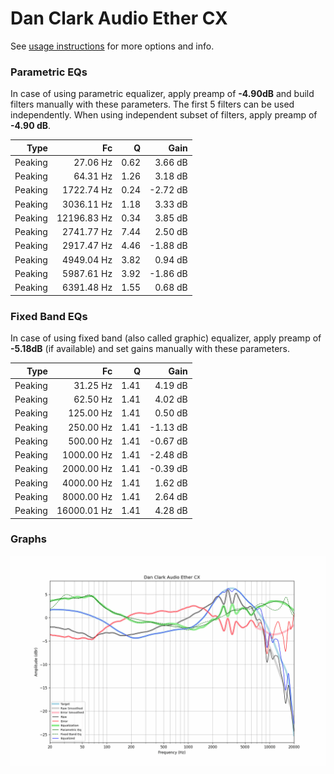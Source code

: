 # Dan Clark Audio Ether CX
See [usage instructions](https://github.com/jaakkopasanen/AutoEq#usage) for more options and info.

### Parametric EQs
In case of using parametric equalizer, apply preamp of **-4.90dB** and build filters manually
with these parameters. The first 5 filters can be used independently.
When using independent subset of filters, apply preamp of **-4.90 dB**.

| Type    | Fc          |    Q | Gain     |
|--------:|------------:|-----:|---------:|
| Peaking | 27.06 Hz    | 0.62 | 3.66 dB  |
| Peaking | 64.31 Hz    | 1.26 | 3.18 dB  |
| Peaking | 1722.74 Hz  | 0.24 | -2.72 dB |
| Peaking | 3036.11 Hz  | 1.18 | 3.33 dB  |
| Peaking | 12196.83 Hz | 0.34 | 3.85 dB  |
| Peaking | 2741.77 Hz  | 7.44 | 2.50 dB  |
| Peaking | 2917.47 Hz  | 4.46 | -1.88 dB |
| Peaking | 4949.04 Hz  | 3.82 | 0.94 dB  |
| Peaking | 5987.61 Hz  | 3.92 | -1.86 dB |
| Peaking | 6391.48 Hz  | 1.55 | 0.68 dB  |

### Fixed Band EQs
In case of using fixed band (also called graphic) equalizer, apply preamp of **-5.18dB**
(if available) and set gains manually with these parameters.

| Type    | Fc          |    Q | Gain     |
|--------:|------------:|-----:|---------:|
| Peaking | 31.25 Hz    | 1.41 | 4.19 dB  |
| Peaking | 62.50 Hz    | 1.41 | 4.02 dB  |
| Peaking | 125.00 Hz   | 1.41 | 0.50 dB  |
| Peaking | 250.00 Hz   | 1.41 | -1.13 dB |
| Peaking | 500.00 Hz   | 1.41 | -0.67 dB |
| Peaking | 1000.00 Hz  | 1.41 | -2.48 dB |
| Peaking | 2000.00 Hz  | 1.41 | -0.39 dB |
| Peaking | 4000.00 Hz  | 1.41 | 1.62 dB  |
| Peaking | 8000.00 Hz  | 1.41 | 2.64 dB  |
| Peaking | 16000.01 Hz | 1.41 | 4.28 dB  |

### Graphs
![](./Dan%20Clark%20Audio%20Ether%20CX.png)